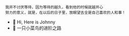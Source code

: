 ```
我并不讨厌等待，因为等待的越久，看到他的时候就越开心
努力的意义，就是，在以后的日子里，放眼望去全是自己喜欢的人和事！
```

- 👋 Hi, Here is Johnny
- 👀 一只小菜鸟的进阶之路

<!---
JieYu-Johnny/JieYu-Johnny is a ✨ special ✨ repository because its `README.md` (this file) appears on your GitHub profile.
You can click the Preview link to take a look at your changes.
--->
